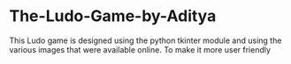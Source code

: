 # The-Ludo-Game-by-Aditya
This Ludo game is designed using the python tkinter module and using the various images that were available online. To make it more user friendly 
